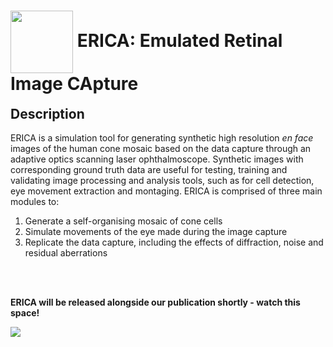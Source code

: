 
<div style="float: left">
    <h1> <img src="https://user-images.githubusercontent.com/47796061/96899891-5ee3e200-1489-11eb-8ded-f754a00bf904.png" width="100" height="100" valign="middle"> ERICA: Emulated Retinal Image CApture </h1>
</div>


## Description
ERICA is a simulation tool for generating synthetic high resolution *en face* images of the human cone mosaic based on the data capture through an adaptive optics scanning laser ophthalmoscope. Synthetic images with corresponding ground truth data are useful for testing, training and validating image processing and analysis tools, such as for cell detection, eye movement extraction and montaging. ERICA is comprised of three main modules to:

1. Generate a self-organising mosaic of cone cells
2. Simulate movements of the eye made during the image capture
3. Replicate the data capture, including the effects of diffraction, noise and residual aberrations

<br/><br/> 
  
**ERICA will be released alongside our publication shortly - watch this space!**

<img src="https://user-images.githubusercontent.com/47796061/96901110-bdf62680-148a-11eb-98f2-ad0b82c389ac.png">

